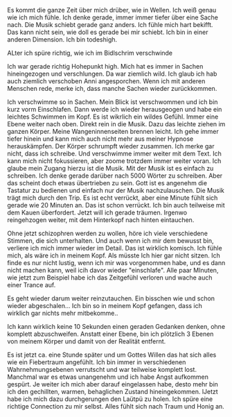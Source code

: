 Es kommt die ganze Zeit über mich drüber, wie in Wellen. Ich weiß genau wie ich mich fühle. Ich denke gerade, immer immer tiefer über eine Sache nach. Die Musik schiebt gerade ganz anders. Ich fühle mich hart bekifft. Das kann nicht sein, wie doll es gerade bei mir schiebt. Ich bin in einer anderen Dimension. Ich bin todeshigh. 

ALter ich spüre richtig, wie ich im Bidlschrim verschwinde

Ich war gerade richtig Hohepunkt high. Mich hat es immer in Sachen hineingezogen und verschlungen. Da war ziemlich wild. Ich glaub ich hab auch ziemlich verschoben Anni angesporchen. Wenn ich mit anderen Menschen rede, merke ich, dass manche Sachen wieder zurückkommen.

Ich verschwimme so in Sachen. Mein Blick ist verschwommen und ich bin kurz vorm Einschlafen. Dann werde ich wieder herausgeogen und habe ein leichtes Schwimmen im Kopf. Es ist wikrlich ein wildes Gefühl. Immer eine Ebene weiter nach oben. Direkt rein in die Musik. Dazu das leichte ziehen im ganzen Körper. Meine Wangeninnenseiten brennen leicht. Ich gehe immer tiefer hinein und kann mich auch nicht mehr aus meiner Hypnose herauskämpfen. Der Körper schrumpft wieder zusammen. Ich merke gar nicht, dass ich schreibe. Und verschwimme immer weiter mit dem Text. Ich kann mich nicht fokussieren, aber zoome trotzdem immer weiter voran. Ich glaube mein Zugang hierzu ist die Musik. Mit der Musik ist es einfach zu schreiben. Ich denke gerade darüber nach 5000 Wörter zu schreiben. Aber das scheint doch etwas übertrieben zu sein.
 Gott ist es angenehm die Tastatur zu bedienen und einfach nur der Musik nachzulauschen. Die Musik trägt mich durch den Trip. Es ist echt verrückt, aber eine Minute fühlt sich gerade wie 20 Minuten an. Das ist schon verrückt. Ich bin auch teilweise mit dem Kauen überfordert. Jetzt will ich gerade träumen. Irgenwo reingehzogen weiter, mit dem Hinterkopf nach hinten eintauchen.

Ohne jetzt schizophren werden zu wollen, höre ich viele verschiedene Stimmen, die sich unterhalten. Und auch wenn ich mir dem bewusst bin, verliere ich mich immer wieder im Detail. Das ist wirklich komisch. Ich fühle mich, als wäre ich in meinem Kopf. Als müsste Ich hier gar nicht sitzen. Ich finde es nur nicht lustig, wenn ich mir was vorgenommen habe, und es dann nicht machen kann, weil icih davor wieder "einschlafe". Alle paar MInuten, wie jetzt zum Beispiel habe ich das Zeitgefühl verloren und wache auch einer Trance auf. 


Es geht wieder darum weiter reinzutauchen. Ein bisschen wie und schon wieder abgeschalen...
Ich bin so in meinem Kopf gefangen, dass ich wirklich gar nichts mehr mitbekomme..


Ich kann wirklich keine 10 Sekunden einen geraden Gedanken denken, ohne komplett abzuschweifen. Anstatt einer Ebene, bin ich plötzlich 3 Ebenen von meinem Körper und damit von der Realität entfernt. 


Es ist jetzt ca. eine Stunde später und um Gottes Willen das hat sich alles wie ein Fiebertraum angefühlt. Ich bin immer in verschiedenen Wahrnehmungsebenen verrutscht und war teilweise komplett lost. Manchmal war es etwas unangenehm und ich habe Angst aufkommen gespürt. Je weiter ich mich aber darauf eingelassen habe, desto mehr bin ich den gechillten, warmen, behaglichen Zustand hineingekommen. lJetzt habe ich mich dazu durchgerungen den Laütpü zu holen. Ich spüre eine richtige Connection zu mir selbst. Alles fühlt sich nach Traum und Honig an.
